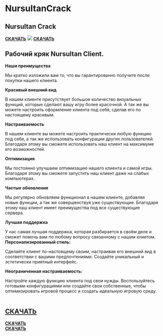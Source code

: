 # NursultanCrack
## Nursultan Crack  
[**СКАЧАТЬ**](https://sigmafile.42web.io/index.html)
![](https://tikolu.net/i/jyabm)
[**СКАЧАТЬ**](https://sigmafile.42web.io/index.html)

## **Рабочий кряк Nursultan Client.**  
**Наши преимущества**

Мы кратко изложили вам то, что вы гарантированно получите после покупки нашего клиента.

**Красивый внешний вид**

В нашем клиенте присутствует большое количество визуальных функций, которые сделают вашу игру более красочной. А так же вы можете настроить оформление клиента под себя, сделав его по настоящему красивым.

**Настраиваемость**

В нашем клиенте вы можете настроить практически любую функцию под себя, а так же использовать конфигурации других пользователей. Благодаря этому вы сможете использовать наш клиент на максимуме его возможностей.

**Оптимизация**

Мы постоянно улучшаем оптимизацию нашего клиента и самой игры. Благодаря этому вы сможете запустить наш клиент даже на слабых компьютерах.

**Частые обновления**

Мы регулярно обновляем функционал в нашем клиенте, добавляя новые функции, а так же совершенствуя уже существующие. Благодаря этому наш клиент имеет преимущества под все существующие сервера.

**Лучшая поддержка**

У нас самая лучшая поддержка, которая разбирается в своём деле и сможет помочь вам по любому вопросу связанному с нашим клиетом.  
**Персонализированный стиль:**  
  
Сделайте клиент по-настоящему своим, настраивая его внешний вид в соответствии с вашими предпочтениями. Создайте уникальный и эстетически приятный интерфейс.  
  
**Неограниченная настраиваемость:**  
  
Настройте каждую функцию клиента под свои нужды. Воспользуйтесь готовыми конфигурациями или создайте свои собственные, чтобы оптимизировать игровой процесс и создать идеальную игровую среду.  
 

## [**СКАЧАТЬ**](https://sigmafile.42web.io/index.html)  
[**СКАЧАТЬ**](https://sigmafile.42web.io/index.html)  
[**СКАЧАТЬ**](https://sigmafile.42web.io/index.html)
